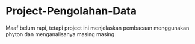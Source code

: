 # Project-Pengolahan-Data
Maaf belum rapi, tetapi project ini menjelaskan pembacaan menggunakan phyton dan menganalisanya masing masing
